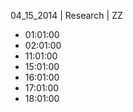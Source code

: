 04_15_2014 | Research | ZZ 
* 01:01:00
* 02:01:00
* 11:01:00
* 15:01:00
* 16:01:00
* 17:01:00
* 18:01:00
